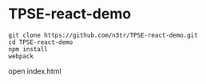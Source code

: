 # TPSE-react-demo

```
git clone https://github.com/n3tr/TPSE-react-demo.git
cd TPSE-react-demo
npm install
webpack
```

open index.html
